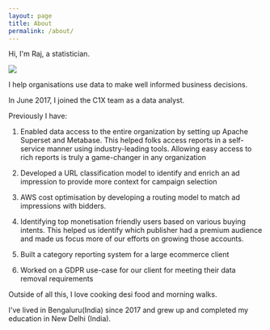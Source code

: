 ```yaml
---
layout: page
title: About
permalink: /about/
---
```


Hi, I'm Raj, a statistician. 


![]({{site.baseurl}}/images/raj_dp.jpg)


I help organisations use data to make well informed business decisions.

In June 2017, I joined the C1X team as a data analyst.

Previously I have:

1. Enabled data access to the entire organization by setting up Apache Superset and Metabase. This helped folks access reports in a self-service manner using industry-leading tools. Allowing easy access to rich reports is truly a game-changer in any organization

2. Developed a URL classification model to identify and enrich an ad impression to provide more context for campaign selection

3. AWS cost optimisation by developing a routing model to match ad impressions with bidders. 

4. Identifying top monetisation friendly users based on various buying intents. This helped us identify which publisher had a premium audience and made us focus more of our efforts on growing those accounts. 

5. Built a category reporting system for a large ecommerce client

6. Worked on a GDPR use-case for our client for meeting their data removal requirements


Outside of all this, I love cooking desi food and morning walks. 

I've lived in Bengaluru(India) since 2017 and grew up and completed my education in New Delhi (India).
